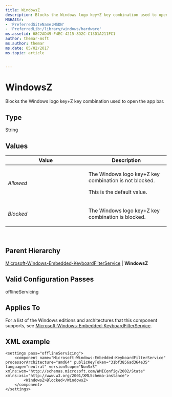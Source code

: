 ```yaml
---
title: WindowsZ
description: Blocks the Windows logo key+Z key combination used to open the app bar.
MSHAttr:
- 'PreferredSiteName:MSDN'
- 'PreferredLib:/library/windows/hardware'
ms.assetid: 68C2AD49-F4EC-4215-8D2C-C13D1A211FC1
author: themar-msft
ms.author: themar
ms.date: 05/02/2017
ms.topic: article


---
```


# WindowsZ


Blocks the Windows logo key+Z key combination used to open the app bar.

## Type


String

## Values


<table>
<colgroup>
<col width="50%" />
<col width="50%" />
</colgroup>
<thead>
<tr class="header">
<th>Value</th>
<th>Description</th>
</tr>
</thead>
<tbody>
<tr class="odd">
<td><p><em>Allowed</em></p></td>
<td><p>The Windows logo key+Z key combination is not blocked.</p>
<p>This is the default value.</p></td>
</tr>
<tr class="even">
<td><p><em>Blocked</em></p></td>
<td><p>The Windows logo key+Z key combination is blocked.</p></td>
</tr>
</tbody>
</table>

 

## Parent Hierarchy


[Microsoft-Windows-Embedded-KeyboardFilterService](microsoft-windows-embedded-keyboardfilterservice.md) | **WindowsZ**

## Valid Configuration Passes


offlineServicing

## Applies To


For a list of the Windows editions and architectures that this component supports, see [Microsoft-Windows-Embedded-KeyboardFilterService](microsoft-windows-embedded-keyboardfilterservice.md).

## XML example


```
<settings pass="offlineServicing">
    <component name="Microsoft-Windows-Embedded-KeyboardFilterService" processorArchitecture="amd64" publicKeyToken="31bf3856ad364e35" language="neutral" versionScope="NonSxS" xmlns:wcm="http://schemas.microsoft.com/WMIConfig/2002/State" xmlns:xsi="http://www.w3.org/2001/XMLSchema-instance">
        <WindowsZ>Blocked</WindowsZ>
    </component>
</settings>
```

 

 






